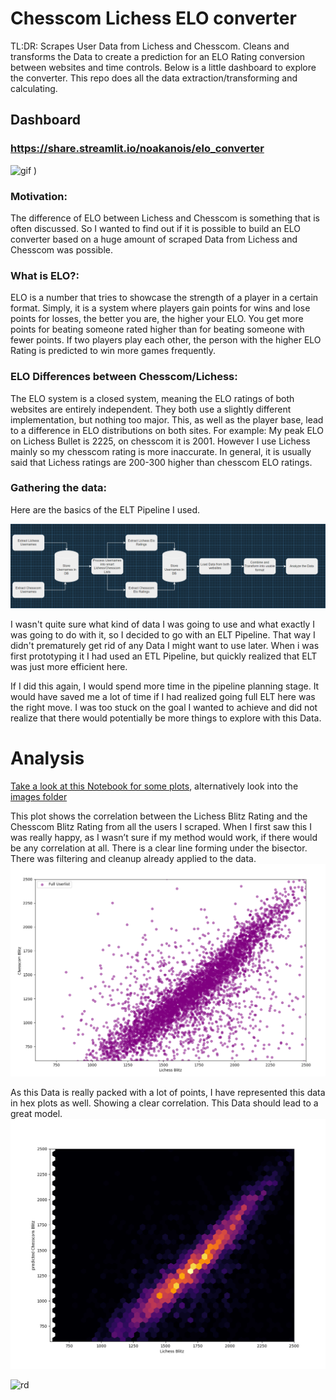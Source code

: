 # Chesscom Lichess ELO converter

TL:DR:
Scrapes User Data from Lichess and Chesscom. Cleans and transforms the Data to create a prediction for an ELO Rating conversion between websites and time controls. 
Below is a little dashboard to explore the converter. This repo does all the data extraction/transforming and calculating. 

## Dashboard
### https://share.streamlit.io/noakanois/elo_converter


![gif](https://github.com/noakanois/Chesscom_Lichess_ELO_converter/blob/master/images/readme/streamlit-showcase.gif?raw=true)
)

### Motivation:
The difference of ELO between Lichess and Chesscom is something that is often discussed. So
I wanted to find out if it is possible to build an ELO converter based on a huge amount of scraped Data from Lichess and Chesscom was possible. 

### What is ELO?:
ELO is a number that tries to showcase the strength of a player in a certain format. Simply, it is a system where players gain points for wins and lose points for losses, the better you are, the higher your ELO. You get more points for beating someone rated higher than for beating someone with fewer points. 
If two players play each other, the person with the higher ELO Rating is predicted to win more games frequently. 

### ELO Differences between Chesscom/Lichess:
The ELO system is a closed system, meaning the ELO ratings of both websites are entirely independent. They both use a slightly different implementation, but nothing too major. This, as well as the player base, lead to a difference in ELO distributions on both sites.
For example: My peak ELO on Lichess Bullet is 2225, on chesscom it is 2001. However I use Lichess mainly so my chesscom rating is more inaccurate.
In general, it is usually said that Lichess ratings are 200-300 higher than chesscom ELO ratings.


### Gathering the data:
Here are the basics of the ELT Pipeline I used. 

![ELT](https://github.com/noakanois/Chesscom_Lichess_ELO_converter/blob/master/images/readme/ELT3.png?raw=true)

I wasn't quite sure what kind of data I was going to use and what exactly I was going to do with it, so I decided to go with an ELT Pipeline. That way I didn't prematurely get rid of any Data I might want to use later. 
When i was first prototyping it I had used an ETL Pipeline, but quickly realized that ELT was just more efficient here. 

If I did this again, I would spend more time in the pipeline planning stage. It would have saved me a lot of time if I had realized going full ELT here was the right move. I was too stuck on the goal I wanted to achieve and did not realize that there would potentially be more things to explore with this Data.

# Analysis

[Take a look at this Notebook for some plots](https://github.com/noakanois/Chesscom_Lichess_ELO_converter/blob/master/plots.ipynb), alternatively look into the [images folder](https://github.com/noakanois/Chesscom_Lichess_ELO_converter/tree/master/images)

This plot shows the correlation between the Lichess Blitz Rating and the Chesscom Blitz Rating from all the users I scraped. When I first saw this I was really happy, as I wasn’t sure if my method would work, if there would be any correlation at all. There is a clear line forming under the bisector. There was filtering and cleanup already applied to the data.
![Blitz](https://raw.githubusercontent.com/noakanois/Chesscom_Lichess_ELO_converter/master/images/blitz/full_blitz-blitz.png)

As this Data is really packed with a lot of points, I have represented this data in hex plots as well. Showing a clear correlation. This Data should lead to a great model. 
![hex](https://github.com/noakanois/Chesscom_Lichess_ELO_converter/blob/master/images/hex/hex_blitz_1.png?raw=true)

![rd](https://github.com/noakanois/Chesscom_Lichess_ELO_converter/blob/master/images/rd/rd_col.png?raw=true)
